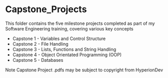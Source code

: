 # Capstone_Projects

This folder contains the five milestone projects completed as part of my Software Engineering training, covering various key concepts

* Capstone 1 - Variables and Control Structure
* Capstone 2 - File Handling
* Capstone 3 - Lists, Functions and String Handling
* Capstone 4 - Object Orientated Programming (OOP)
* Capstone 5 - Databases

Note Capstone Project .pdfs may be subject to copyright from HyperionDev
